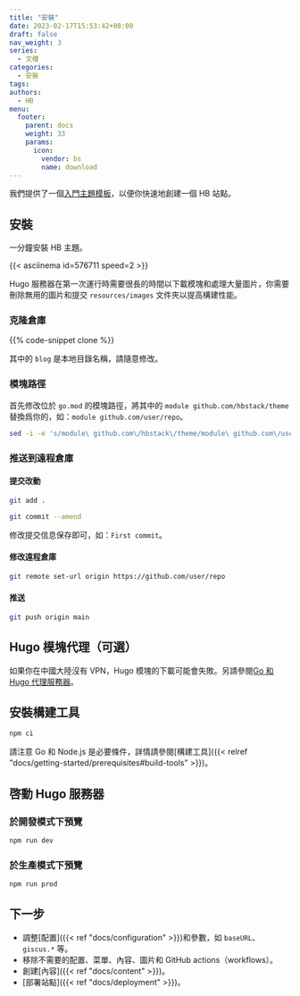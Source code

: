 ```yaml
---
title: "安裝"
date: 2023-02-17T15:53:42+08:00
draft: false
nav_weight: 3
series:
  - 文檔
categories:
  - 安裝
tags:
authors:
  - HB
menu:
  footer:
    parent: docs
    weight: 33
    params:
      icon:
        vendor: bs
        name: download
---
```


我們提供了一個[入門主題模板](https://github.com/hbstack/theme)，以便你快速地創建一個 HB 站點。

<!--more-->

## 安裝

一分鐘安裝 HB 主題。

{{< asciinema id=576711 speed=2 >}}

Hugo 服務器在第一次運行時需要很長的時間以下載模塊和處理大量圖片，你需要刪除無用的圖片和提交 `resources/images` 文件夾以提高構建性能。

### 克隆倉庫

{{% code-snippet clone %}}

其中的 `blog` 是本地目錄名稱，請隨意修改。

### 模塊路徑

首先修改位於 `go.mod` 的模塊路徑，將其中的 `module github.com/hbstack/theme` 替換爲你的，如：`module github.com/user/repo`。

```sh
sed -i -e 's/module\ github.com\/hbstack\/theme/module\ github.com\/user\/repo/' go.mod
```

### 推送到遠程倉庫

#### 提交改動

```sh
git add .

git commit --amend
```

修改提交信息保存即可，如：`First commit`。

#### 修改遠程倉庫

```sh
git remote set-url origin https://github.com/user/repo
```

#### 推送

```sh
git push origin main
```

## Hugo 模塊代理（可選）

如果你在中國大陸沒有 VPN，Hugo 模塊的下載可能會失敗。另請參閱[Go 和 Hugo 代理服務器](https://hugomods.com/zh-hant/blog/2023/04/go-和-hugo-代理服務器/)。

## 安裝構建工具

```sh
npm ci
```

請注意 Go 和 Node.js 是必要條件，詳情請參閱[構建工具]({{< relref "docs/getting-started/prerequisites#build-tools" >}})。

## 啓動 Hugo 服務器

### 於開發模式下預覽

```sh
npm run dev
```

### 於生產模式下預覽

```sh
npm run prod
```

## 下一步

- 調整[配置]({{< ref "docs/configuration" >}})和參數，如 `baseURL`、`giscus.*` 等。
- 移除不需要的配置、菜單、內容、圖片和 GitHub actions（workflows）。
- 創建[內容]({{< ref "docs/content" >}})。
- [部署站點]({{< ref "docs/deployment" >}})。
